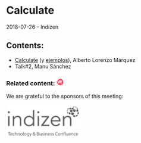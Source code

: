 # Calculate
2018-07-26 - Indizen

## Contents:
- [Calculate](https://newlawrence.github.io/Talks/180726_calculate/calculate.slides.html#/) (y [ejemplos](https://mybinder.org/v2/gh/newlawrence/Talks/calculate?filepath=180726_calculate%2Fexamples)), Alberto Lorenzo Márquez
- Talk#2, Manu Sánchez

### Related content: [<img src="../assets/brand-logos/meetup.svg" alt="meetup" height="20"/>](https://www.meetup.com/es-ES/Madrid-C-Cpp/events/252032286/)

We are grateful to the sponsors of this meeting:  

[<img src="../assets/sponsor-logos/indizen.png" alt="Indizen" width="200"/>](https://indizen.com/)

